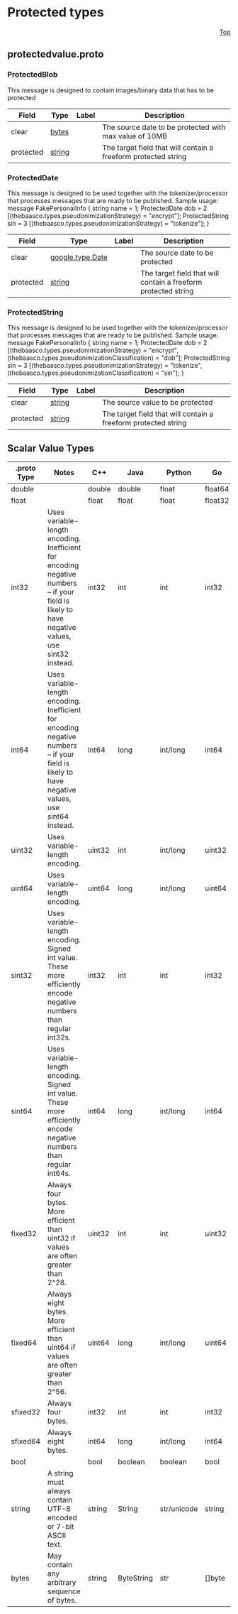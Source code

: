 # Protected types
<a name="top"></a>



<a name="protectedvalue.proto"></a>
<p align="right"><a href="#top">Top</a></p>

## protectedvalue.proto



<a name="thebaasco.types.ProtectedBlob"></a>

### ProtectedBlob
This message is designed to contain images/binary data that has to be protected


| Field | Type | Label | Description |
| ----- | ---- | ----- | ----------- |
| clear | [bytes](#bytes) |  | The source date to be protected with max value of 10MB |
| protected | [string](#string) |  | The target field that will contain a freeform protected string |






<a name="thebaasco.types.ProtectedDate"></a>

### ProtectedDate
This message is designed to be used together with the tokenizer/processor that processes messages that are ready to be published.
Sample usage:
message FakePersonalInfo {
string name = 1;
ProtectedDate dob = 2 [(thebaasco.types.pseudonimizationStrategy) = &#34;encrypt&#34;];
ProtectedString sin = 3 [(thebaasco.types.pseudonimizationStrategy) = &#34;tokenize&#34;];
}


| Field | Type | Label | Description |
| ----- | ---- | ----- | ----------- |
| clear | [google.type.Date](#google.type.Date) |  | The source date to be protected |
| protected | [string](#string) |  | The target field that will contain a freeform protected string |






<a name="thebaasco.types.ProtectedString"></a>

### ProtectedString
This message is designed to be used together with the tokenizer/processor that processes messages that are ready to be published.
Sample usage:
message FakePersonalInfo {
string name = 1;
ProtectedDate dob = 2 [(thebaasco.types.pseudonimizationStrategy) = &#34;encrypt&#34;, (thebaasco.types.pseudonimizationClassification) = &#34;dob&#34;];
ProtectedString sin = 3 [(thebaasco.types.pseudonimizationStrategy) = &#34;tokenize&#34;, (thebaasco.types.pseudonimizationClassification) = &#34;sin&#34;];
}


| Field | Type | Label | Description |
| ----- | ---- | ----- | ----------- |
| clear | [string](#string) |  | The source value to be protected |
| protected | [string](#string) |  | The target field that will contain a freeform protected string |





 

 

 

 



## Scalar Value Types

| .proto Type | Notes | C++ | Java | Python | Go | C# | PHP | Ruby |
| ----------- | ----- | --- | ---- | ------ | -- | -- | --- | ---- |
| <a name="double" /> double |  | double | double | float | float64 | double | float | Float |
| <a name="float" /> float |  | float | float | float | float32 | float | float | Float |
| <a name="int32" /> int32 | Uses variable-length encoding. Inefficient for encoding negative numbers – if your field is likely to have negative values, use sint32 instead. | int32 | int | int | int32 | int | integer | Bignum or Fixnum (as required) |
| <a name="int64" /> int64 | Uses variable-length encoding. Inefficient for encoding negative numbers – if your field is likely to have negative values, use sint64 instead. | int64 | long | int/long | int64 | long | integer/string | Bignum |
| <a name="uint32" /> uint32 | Uses variable-length encoding. | uint32 | int | int/long | uint32 | uint | integer | Bignum or Fixnum (as required) |
| <a name="uint64" /> uint64 | Uses variable-length encoding. | uint64 | long | int/long | uint64 | ulong | integer/string | Bignum or Fixnum (as required) |
| <a name="sint32" /> sint32 | Uses variable-length encoding. Signed int value. These more efficiently encode negative numbers than regular int32s. | int32 | int | int | int32 | int | integer | Bignum or Fixnum (as required) |
| <a name="sint64" /> sint64 | Uses variable-length encoding. Signed int value. These more efficiently encode negative numbers than regular int64s. | int64 | long | int/long | int64 | long | integer/string | Bignum |
| <a name="fixed32" /> fixed32 | Always four bytes. More efficient than uint32 if values are often greater than 2^28. | uint32 | int | int | uint32 | uint | integer | Bignum or Fixnum (as required) |
| <a name="fixed64" /> fixed64 | Always eight bytes. More efficient than uint64 if values are often greater than 2^56. | uint64 | long | int/long | uint64 | ulong | integer/string | Bignum |
| <a name="sfixed32" /> sfixed32 | Always four bytes. | int32 | int | int | int32 | int | integer | Bignum or Fixnum (as required) |
| <a name="sfixed64" /> sfixed64 | Always eight bytes. | int64 | long | int/long | int64 | long | integer/string | Bignum |
| <a name="bool" /> bool |  | bool | boolean | boolean | bool | bool | boolean | TrueClass/FalseClass |
| <a name="string" /> string | A string must always contain UTF-8 encoded or 7-bit ASCII text. | string | String | str/unicode | string | string | string | String (UTF-8) |
| <a name="bytes" /> bytes | May contain any arbitrary sequence of bytes. | string | ByteString | str | []byte | ByteString | string | String (ASCII-8BIT) |

